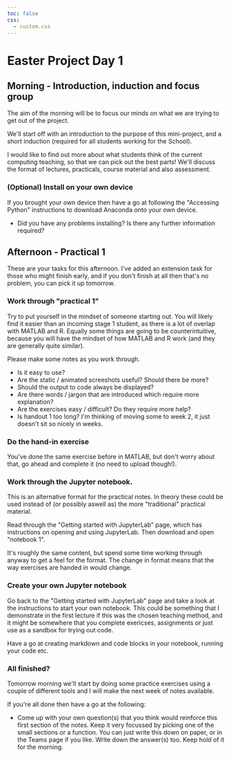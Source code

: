 ```yaml
---
toc: false
css:
  - custom.css
---
```


# Easter Project Day 1

## Morning - Introduction, induction and focus group

The aim of the morning will be to focus our minds on what we are trying to get out of the project.

We'll start off with an introduction to the purpose of this mini-project, and a short induction (required for all students working for the School).

I would like to find out more about what students think of the current computing teaching, so that we can pick out the best parts! We'll discuss the format of lectures, practicals, course material and also assessment.

### (Optional) Install on your own device

If you brought your own device then have a go at following the "Accessing Python" instructions to download Anaconda onto your own device.

* Did you have any problems installing? Is there any further information required?

## Afternoon - Practical 1

These are your tasks for this afternoon. I've added an extension task for those who might finish early, and if you don't finish at all then that's no problem, you can pick it up tomorrow.

### Work through "practical 1"

Try to put yourself in the mindset of someone starting out. You will likely find it easier than an incoming stage 1 student, as there is a lot of overlap with MATLAB and R. Equally some things are going to be counterintuitive, because you will have the mindset of how MATLAB and R work (and they are generally quite similar).

Please make some notes as you work through.

 * Is it easy to use? 
 * Are the static / animated screeshots useful? Should there be more?
 * Should the output to code always be displayed?
 * Are there words / jargon that are introduced which require more explanation?
 * Are the exercises easy / difficult? Do they require more help?
 * Is handout 1 too long? I'm thinking of moving some to week 2, it just doesn't sit so nicely in weeks.

### Do the hand-in exercise

You've done the same exercise before in MATLAB, but don't worry about that, go ahead and complete it (no need to upload though!).

### Work through the Jupyter notebook.

This is an alternative format for the practical notes. In theory these could be used instead of (or possibly aswell as) the more "traditional" practical material.

Read through the "Getting started with JupyterLab" page, which has instructions on opening and using JupyterLab. Then download and open "notebook 1". 

It's roughly the same content, but spend some time working through anyway to get a feel for the format. The change in format means that the way exercises are handed in would change.

### Create your own Jupyter notebook

Go back to the "Getting started with JupyterLab" page and take a look at the instructions to start your own notebook. This could be something that I demonstrate in the first lecture if this was the chosen teaching method, and it might be somewhere that you complete exericses, assignments or just use as a sandbox for trying out code.

Have a go at creating markdown and code blocks in your notebook, running your code etc.

### All finished?

Tomorrow morning we'll start by doing some practice exercises using a couple of different tools and I will make the next week of notes available. 

If you're all done then have a go at the following:

 * Come up with your own question(s) that you think would reinforce this first section of the notes. Keep it very focussed by picking one of the small sections or a function. You can just write this down on paper, or in the Teams page if you like. Write down the answer(s) too. Keep hold of it for the morning.

